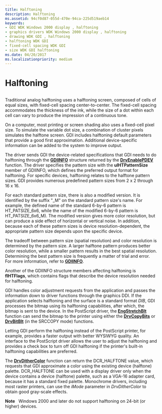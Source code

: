 ```yaml
---
title: Halftoning
description: Halftoning
ms.assetid: 94cf0d87-055d-470e-94ca-225d519aeb14
keywords:
- GDI WDK Windows 2000 display , halftoning
- graphics drivers WDK Windows 2000 display , halftoning
- drawing WDK GDI , halftoning
- halftoning WDK GDI
- fixed-cell spacing WDK GDI
- size WDK GDI halftoning
ms.date: 04/20/2017
ms.localizationpriority: medium
---
```


# Halftoning


## <span id="ddk_halftoning_gg"></span><span id="DDK_HALFTONING_GG"></span>


Traditional analog halftoning uses a halftoning screen, composed of cells of equal sizes, with fixed-cell spacing center-to-center. The fixed-cell spacing accommodates the thickness of the ink, while the size of a dot within each cell can vary to produce the impression of a continuous tone.

On a computer, most printing or screen shading also uses a fixed-cell pixel size. To simulate the variable dot size, a combination of cluster pixels simulates the halftone screen. GDI includes halftoning default parameters that provide a good first approximation. Additional device-specific information can be added to the system to improve output.

The driver sends GDI the device-related specifications that GDI needs to do halftoning through the [**GDIINFO**](https://msdn.microsoft.com/library/windows/hardware/ff566484) structure returned by the [**DrvEnablePDEV**](https://msdn.microsoft.com/library/windows/hardware/ff556211) function. The driver specifies the pattern size with the **ulHTPatternSize** member of GDIINFO, which defines the preferred output format for halftoning. For specific devices, halftoning relates to the halftone pattern sizes. GDI provides numerous predefined pattern sizes from 2 x 2 through 16 x 16.

For each standard pattern size, there is also a modified version. It is identified by the suffix "\_M" on the standard pattern size's name. For example, the defined name of the standard 6-by-6 pattern is HT\_PATSIZE\_6x6, while the name of the modified 6-by-6 pattern is HT\_PATSIZE\_6x6\_M). The modified version gives more color resolution, but can produce a side effect of horizontal or vertical noise. In addition, because each of these pattern sizes is device resolution-dependent, the appropriate pattern size depends upon the specific device.

The tradeoff between pattern size (spatial resolution) and color resolution is determined by the pattern size. A larger halftone pattern produces better color resolution, while a smaller pattern results in the best spatial resolution. Determining the best pattern size is frequently a matter of trial and error. For more information, refer to [**GDIINFO**](https://msdn.microsoft.com/library/windows/hardware/ff566484).

Another of the GDIINFO structure members affecting halftoning is **flHTFlags**, which contains flags that describe the device resolution needed for halftoning.

GDI handles color adjustment requests from the application and passes the information down to driver functions through the graphics DDI. If the application selects halftoning and the surface is a standard format *DIB*, GDI processes the bitmap using its halftoning capabilities, after which, the bitmap is sent to the device. In the PostScript driver, the [**EngStretchBlt**](https://msdn.microsoft.com/library/windows/hardware/ff565025) function can send the bitmap to the printer using either the [**DrvCopyBits**](https://msdn.microsoft.com/library/windows/hardware/ff556182) or [**DrvBitBlt**](https://msdn.microsoft.com/library/windows/hardware/ff556180) (in the SRCCOPY mode) functions.

Letting GDI perform the halftoning instead of the PostScript printer, for example, provides a faster output with better WYSIWYG quality. An interface to the PostScript driver allows the user to adjust the halftoning and provides a check box to turn off GDI halftoning if the printer's built-in halftoning capabilities are preferred.

The [**DrvDitherColor**](https://msdn.microsoft.com/library/windows/hardware/ff556202) function can return the DCR\_HALFTONE value, which requests that GDI approximate a color using the existing device (halftone) palette. DCR\_HALFTONE can be used with a display driver only when the device contains a device (halftone) palette, such as a VGA-16 adapter card, because it has a standard fixed palette. Monochrome drivers, including most raster printers, can use the *iMode* parameter in *DrvDitherColor* to obtain good gray-scale effects.

**Note**   Windows 2000 and later do not support halftoning on 24-bit (or higher) devices.

 

 

 





